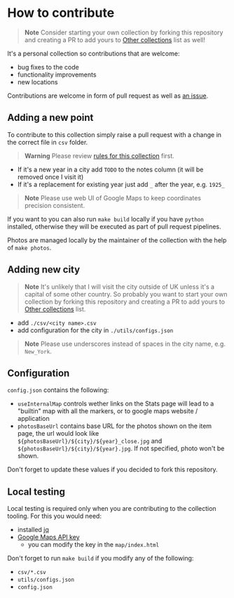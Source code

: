 # How to contribute

> **Note**
> Consider starting your own collection by forking this repository and creating a PR to add yours to [Other collections](https://github.com/aelmekeev/year-on-facade#other-collections) list as well!

It's a personal collection so contributions that are welcome:

* bug fixes to the code
* functionality improvements
* new locations

Contributions are welcome in form of pull request as well as [an issue](https://github.com/aelmekeev/year-on-facade/issues/new).

## Adding a new point

To contribute to this collection simply raise a pull request with a change in the correct file in `csv` folder.

> **Warning**
> Please review [rules for this collection](https://github.com/aelmekeev/year-on-facade#rules) first.

* If it's a new year in a city add `TODO` to the notes column (it will be removed once I visit it)
* If it's a replacement for existing year just add `_` after the year, e.g. `1925_`

> **Note**
> Please use web UI of Google Maps to keep coordinates precision consistent.

If you want to you can also run `make build` locally if you have `python` installed, otherwise they will be executed as part of pull request pipelines.

Photos are managed locally by the maintainer of the collection with the help of `make photos`.

## Adding new city

> **Note**
> It's unlikely that I will visit the city outside of UK unless it's a capital of some other country. So probably you want to start your own collection by forking this repository and creating a PR to add yours to [Other collections](https://github.com/aelmekeev/year-on-facade#other-collections) list.

* add `./csv/<city name>.csv`
* add configuration for the city in `./utils/configs.json`

> **Note**
> Please use underscores instead of spaces in the city name, e.g. `New_York`.

## Configuration

`config.json` contains the following:

* `useInternalMap` controls wether links on the Stats page will lead to a "builtin" map with all the markers, or to google maps website / application
* `photosBaseUrl` contains base URL for the photos shown on the item page, the url would look like `${photosBaseUrl}/${city}/${year}_close.jpg` and  `${photosBaseUrl}/${city}/${year}.jpg`. If not specified, photo won't be shown.

Don't forget to update these values if you decided to fork this repository.

## Local testing

Local testing is required only when you are contributing to the collection tooling. For this you would need:

* installed [jq](https://stedolan.github.io/jq/)
* [Google Maps API key](https://developers.google.com/maps/documentation/javascript/get-api-key#creating-api-keys)
  * you can modify the key in the `map/index.html`

Don't forget to run `make build` if you modify any of the following:
* `csv/*.csv`
* `utils/configs.json`
* `config.json`
